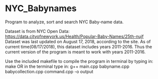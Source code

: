 # NYC_Babynames
Program to analyze, sort and search NYC Baby-name data.

Dataset is from NYC Open Data: https://data.cityofnewyork.us/Health/Popular-Baby-Names/25th-nujf
Dataset was last updated on August 17, 2018, according to the site.
As of current time(08/17/2018), this dataset includes years 2011-2016.
Thus the current version of the program is meant to work with years 2011-2016.

Use the included makefile to compile the program in terminal by typing in: make
OR
in the terminal type in: g++ main.cpp babyname.cpp babycollection.cpp command.cpp -o output


